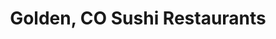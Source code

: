 ---
layout: city
title: Golden, CO Sushi Restaurants
permalink: /colorado/golden/
stateAbbr: CO
stateName: Colorado
cityName: Golden

---